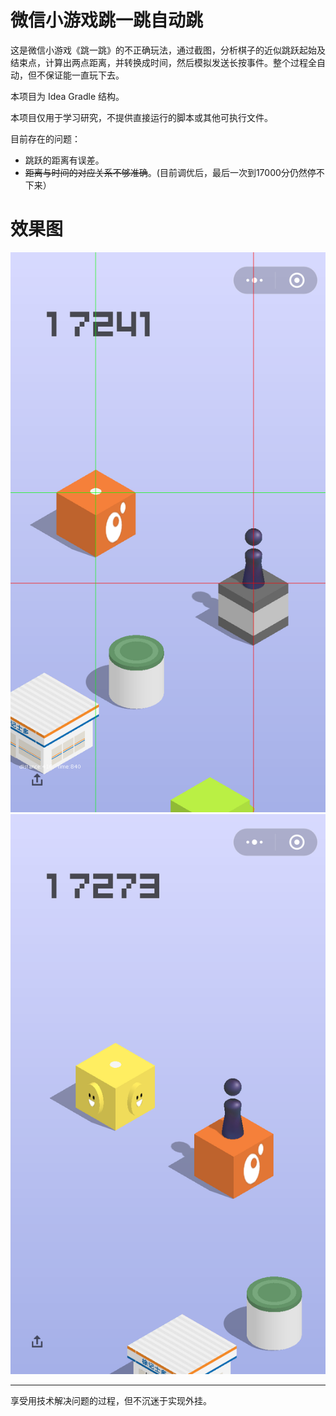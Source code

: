 微信小游戏跳一跳自动跳
===

这是微信小游戏《跳一跳》的不正确玩法，通过截图，分析棋子的近似跳跃起始及结束点，计算出两点距离，并转换成时间，然后模拟发送长按事件。整个过程全自动，但不保证能一直玩下去。

本项目为 Idea Gradle 结构。

本项目仅用于学习研究，不提供直接运行的脚本或其他可执行文件。

目前存在的问题：

- 跳跃的距离有误差。
- ~~距离与时间的对应关系不够准确~~。(目前调优后，最后一次到17000分仍然停不下来）

# 效果图
![识别结果](./0.png)
![跳跃结果](./1.png)

----

享受用技术解决问题的过程，但不沉迷于实现外挂。